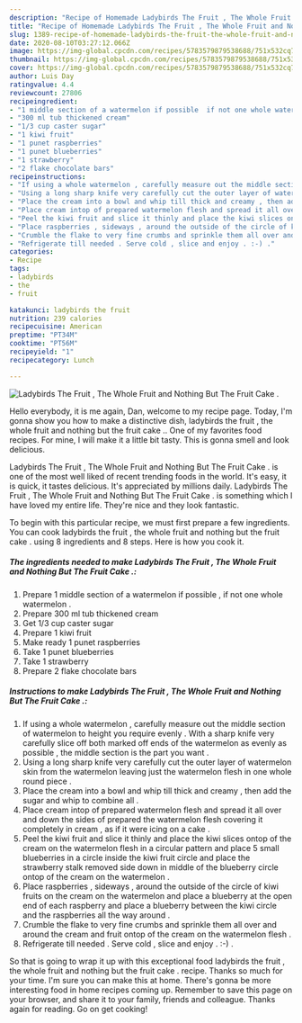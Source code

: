 ```yaml
---
description: "Recipe of Homemade Ladybirds The Fruit , The Whole Fruit and Nothing But The Fruit Cake ."
title: "Recipe of Homemade Ladybirds The Fruit , The Whole Fruit and Nothing But The Fruit Cake ."
slug: 1389-recipe-of-homemade-ladybirds-the-fruit-the-whole-fruit-and-nothing-but-the-fruit-cake
date: 2020-08-10T03:27:12.066Z
image: https://img-global.cpcdn.com/recipes/5783579879538688/751x532cq70/ladybirds-the-fruit-the-whole-fruit-and-nothing-but-the-fruit-cake-recipe-main-photo.jpg
thumbnail: https://img-global.cpcdn.com/recipes/5783579879538688/751x532cq70/ladybirds-the-fruit-the-whole-fruit-and-nothing-but-the-fruit-cake-recipe-main-photo.jpg
cover: https://img-global.cpcdn.com/recipes/5783579879538688/751x532cq70/ladybirds-the-fruit-the-whole-fruit-and-nothing-but-the-fruit-cake-recipe-main-photo.jpg
author: Luis Day
ratingvalue: 4.4
reviewcount: 27806
recipeingredient:
- "1 middle section of a watermelon if possible  if not one whole watermelon "
- "300 ml tub thickened cream"
- "1/3 cup caster sugar"
- "1 kiwi fruit"
- "1 punet raspberries"
- "1 punet blueberries"
- "1 strawberry"
- "2 flake chocolate bars"
recipeinstructions:
- "If using a whole watermelon , carefully measure out the middle section of watermelon to height you require evenly . With a sharp knife very carefully slice off both marked off ends of the watermelon as evenly as possible , the middle section is the part you want ."
- "Using a long sharp knife very carefully cut the outer layer of watermelon skin from the watermelon leaving just the watermelon flesh in one whole round piece ."
- "Place the cream into a bowl and whip till thick and creamy , then add the sugar and whip to combine all ."
- "Place cream intop of prepared watermelon flesh and spread it all over and down the sides of prepared the watermelon flesh covering it completely in cream , as if it were icing on a cake ."
- "Peel the kiwi fruit and slice it thinly and place the kiwi slices ontop of the cream on the watermelon flesh in a circular pattern and place 5 small blueberries in a circle inside the kiwi fruit circle and place the strawberry stalk removed side down in middle of the blueberry circle ontop of the cream on the watermelon ."
- "Place raspberries , sideways , around the outside of the circle of kiwi fruits on the cream on the watermelon and place a blueberry at the open end of each raspberry and place a blueberry between the kiwi circle and the raspberries all the way around ."
- "Crumble the flake to very fine crumbs and sprinkle them all over and around the cream and fruit ontop of the cream on the watermelon flesh ."
- "Refrigerate till needed . Serve cold , slice and enjoy . :-) ."
categories:
- Recipe
tags:
- ladybirds
- the
- fruit

katakunci: ladybirds the fruit 
nutrition: 239 calories
recipecuisine: American
preptime: "PT34M"
cooktime: "PT56M"
recipeyield: "1"
recipecategory: Lunch

---
```



![Ladybirds The Fruit , The Whole Fruit and Nothing But The Fruit Cake .](https://img-global.cpcdn.com/recipes/5783579879538688/751x532cq70/ladybirds-the-fruit-the-whole-fruit-and-nothing-but-the-fruit-cake-recipe-main-photo.jpg)

Hello everybody, it is me again, Dan, welcome to my recipe page. Today, I'm gonna show you how to make a distinctive dish, ladybirds the fruit , the whole fruit and nothing but the fruit cake .. One of my favorites food recipes. For mine, I will make it a little bit tasty. This is gonna smell and look delicious.

Ladybirds The Fruit , The Whole Fruit and Nothing But The Fruit Cake . is one of the most well liked of recent trending foods in the world. It's easy, it is quick, it tastes delicious. It's appreciated by millions daily. Ladybirds The Fruit , The Whole Fruit and Nothing But The Fruit Cake . is something which I have loved my entire life. They're nice and they look fantastic.




To begin with this particular recipe, we must first prepare a few ingredients. You can cook ladybirds the fruit , the whole fruit and nothing but the fruit cake . using 8 ingredients and 8 steps. Here is how you cook it.

<!--inarticleads1-->

##### The ingredients needed to make Ladybirds The Fruit , The Whole Fruit and Nothing But The Fruit Cake .:

1. Prepare 1 middle section of a watermelon if possible , if not one whole watermelon .
1. Prepare 300 ml tub thickened cream
1. Get 1/3 cup caster sugar
1. Prepare 1 kiwi fruit
1. Make ready 1 punet raspberries
1. Take 1 punet blueberries
1. Take 1 strawberry
1. Prepare 2 flake chocolate bars




<!--inarticleads2-->

##### Instructions to make Ladybirds The Fruit , The Whole Fruit and Nothing But The Fruit Cake .:

1. If using a whole watermelon , carefully measure out the middle section of watermelon to height you require evenly . With a sharp knife very carefully slice off both marked off ends of the watermelon as evenly as possible , the middle section is the part you want .
1. Using a long sharp knife very carefully cut the outer layer of watermelon skin from the watermelon leaving just the watermelon flesh in one whole round piece .
1. Place the cream into a bowl and whip till thick and creamy , then add the sugar and whip to combine all .
1. Place cream intop of prepared watermelon flesh and spread it all over and down the sides of prepared the watermelon flesh covering it completely in cream , as if it were icing on a cake .
1. Peel the kiwi fruit and slice it thinly and place the kiwi slices ontop of the cream on the watermelon flesh in a circular pattern and place 5 small blueberries in a circle inside the kiwi fruit circle and place the strawberry stalk removed side down in middle of the blueberry circle ontop of the cream on the watermelon .
1. Place raspberries , sideways , around the outside of the circle of kiwi fruits on the cream on the watermelon and place a blueberry at the open end of each raspberry and place a blueberry between the kiwi circle and the raspberries all the way around .
1. Crumble the flake to very fine crumbs and sprinkle them all over and around the cream and fruit ontop of the cream on the watermelon flesh .
1. Refrigerate till needed . Serve cold , slice and enjoy . :-) .




So that is going to wrap it up with this exceptional food ladybirds the fruit , the whole fruit and nothing but the fruit cake . recipe. Thanks so much for your time. I'm sure you can make this at home. There's gonna be more interesting food in home recipes coming up. Remember to save this page on your browser, and share it to your family, friends and colleague. Thanks again for reading. Go on get cooking!
